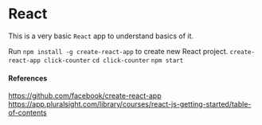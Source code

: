 # React

This is a very basic `React` app to understand basics of it.

Run `npm install -g create-react-app` to create new React project.
`create-react-app click-counter`
`cd click-counter`
`npm start`


#### References
https://github.com/facebook/create-react-app
https://app.pluralsight.com/library/courses/react-js-getting-started/table-of-contents